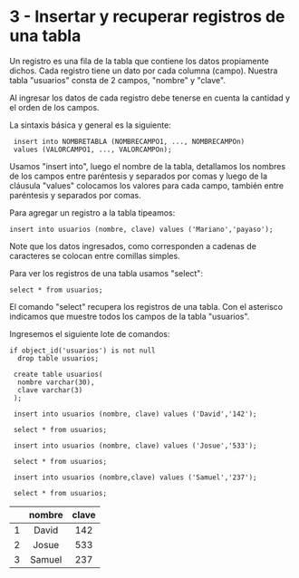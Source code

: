 # 3 - Insertar y recuperar registros de una tabla

Un registro es una fila de la tabla que contiene los datos propiamente dichos. Cada registro tiene un dato por cada columna (campo). Nuestra tabla "usuarios" consta de 2 campos, "nombre" y "clave".

Al ingresar los datos de cada registro debe tenerse en cuenta la cantidad y el orden de los campos.

La sintaxis básica y general es la siguiente:

```
 insert into NOMBRETABLA (NOMBRECAMPO1, ..., NOMBRECAMPOn)
 values (VALORCAMPO1, ..., VALORCAMPOn);
 ```

 Usamos "insert into", luego el nombre de la tabla, detallamos los nombres de los campos entre paréntesis y separados por comas y luego de la cláusula "values" colocamos los valores para cada campo, también entre paréntesis y separados por comas.

Para agregar un registro a la tabla tipeamos:

`insert into usuarios (nombre, clave) values ('Mariano','payaso');`

Note que los datos ingresados, como corresponden a cadenas de caracteres se colocan entre comillas simples.

Para ver los registros de una tabla usamos "select":

`select * from usuarios;`

El comando "select" recupera los registros de una tabla.
Con el asterisco indicamos que muestre todos los campos de la tabla "usuarios".

Ingresemos el siguiente lote de comandos:

```
if object_id('usuarios') is not null
  drop table usuarios;

 create table usuarios(
  nombre varchar(30),
  clave varchar(3)
 );

 insert into usuarios (nombre, clave) values ('David','142');

 select * from usuarios;

 insert into usuarios (nombre, clave) values ('Josue','533');

 select * from usuarios;

 insert into usuarios (nombre,clave) values ('Samuel','237');

 select * from usuarios;
```

||nombre|clave|
|:-:|:-:|:-:|
|1|David|142|
|2|Josue|533|
|3|Samuel|237|